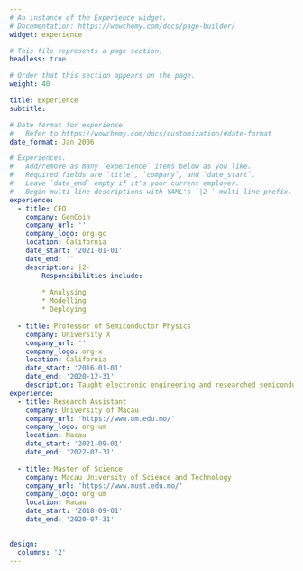 ```yaml
---
# An instance of the Experience widget.
# Documentation: https://wowchemy.com/docs/page-builder/
widget: experience

# This file represents a page section.
headless: true

# Order that this section appears on the page.
weight: 40

title: Experience
subtitle:

# Date format for experience
#   Refer to https://wowchemy.com/docs/customization/#date-format
date_format: Jan 2006

# Experiences.
#   Add/remove as many `experience` items below as you like.
#   Required fields are `title`, `company`, and `date_start`.
#   Leave `date_end` empty if it's your current employer.
#   Begin multi-line descriptions with YAML's `|2-` multi-line prefix.
experience:
  - title: CEO
    company: GenCoin
    company_url: ''
    company_logo: org-gc
    location: California
    date_start: '2021-01-01'
    date_end: ''
    description: |2-
        Responsibilities include:
        
        * Analysing
        * Modelling
        * Deploying
        
  - title: Professor of Semiconductor Physics
    company: University X
    company_url: ''
    company_logo: org-x
    location: California
    date_start: '2016-01-01'
    date_end: '2020-12-31'
    description: Taught electronic engineering and researched semiconductor physics.
experience:
  - title: Research Assistant
    company: University of Macau
    company_url: 'https://www.um.edu.mo/'
    company_logo: org-um
    location: Macau
    date_start: '2021-09-01'
    date_end: '2022-07-31'
  
  - title: Master of Science
    company: Macau University of Science and Technology
    company_url: 'https://www.must.edu.mo/'
    company_logo: org-um
    location: Macau
    date_start: '2018-09-01'
    date_end: '2020-07-31'
        

design:
  columns: '2'
---
```

